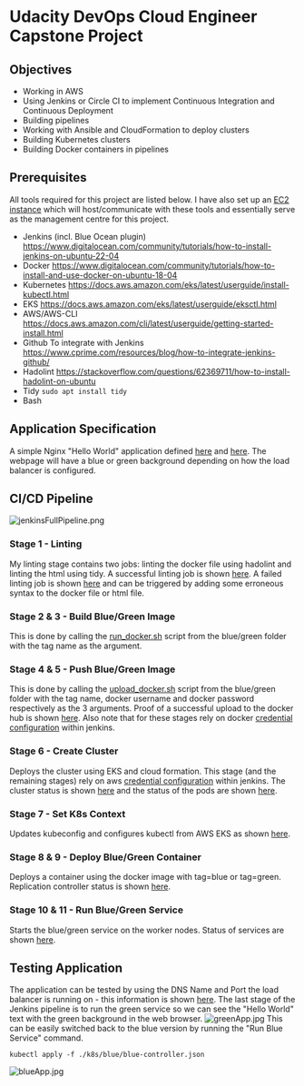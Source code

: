 # Udacity DevOps Cloud Engineer Capstone Project


## Objectives

- Working in AWS
- Using Jenkins or Circle CI to implement Continuous Integration and Continuous Deployment
- Building pipelines
- Working with Ansible and CloudFormation to deploy clusters
- Building Kubernetes clusters
- Building Docker containers in pipelines


## Prerequisites

All tools required for this project are listed below. I have also set up an [EC2 instance](screenshots/ec2Inst.jpg) which will host/communicate with these tools and essentially serve as the management centre for this project.
- Jenkins (incl. Blue Ocean plugin)
https://www.digitalocean.com/community/tutorials/how-to-install-jenkins-on-ubuntu-22-04
- Docker
https://www.digitalocean.com/community/tutorials/how-to-install-and-use-docker-on-ubuntu-18-04
- Kubernetes
https://docs.aws.amazon.com/eks/latest/userguide/install-kubectl.html
- EKS
https://docs.aws.amazon.com/eks/latest/userguide/eksctl.html
- AWS/AWS-CLI
https://docs.aws.amazon.com/cli/latest/userguide/getting-started-install.html
- Github
To integrate with Jenkins https://www.cprime.com/resources/blog/how-to-integrate-jenkins-github/
- Hadolint
https://stackoverflow.com/questions/62369711/how-to-install-hadolint-on-ubuntu
- Tidy
```sudo apt install tidy```
- Bash


## Application Specification

A simple Nginx "Hello World" application defined [here](k8s/blue/index.html) and [here](k8s/green/index.html). The webpage will have a blue or green background depending on how the load balancer is configured.

## CI/CD Pipeline

![jenkinsFullPipeline.png](screenshots/jenkinsFullPipeline.jpg)

### Stage 1 - Linting

My linting stage contains two jobs: linting the docker file using hadolint and linting the html using tidy. A successful linting job is shown [here](screenshots/lintingSuccess.jpg). A failed linting job is shown [here](screenshots/lintingFailure.jpg) and can be triggered by adding some erroneous syntax to the docker file or html file.

### Stage 2 & 3 - Build Blue/Green Image

This is done by calling the [run_docker.sh](scripts/run_docker.sh) script from the blue/green folder with the tag name as the argument.

### Stage 4 & 5 - Push Blue/Green Image

This is done by calling the [upload_docker.sh](scripts/upload_docker.sh) script from the blue/green folder with the tag name, docker username and docker password respectively as the 3 arguments. Proof of a successful upload to the docker hub is shown [here](screenshots/dockerUpload.jpg). Also note that for these stages rely on docker [credential configuration](screenshots/jenkinsCreds.jpg) within jenkins.

### Stage 6 - Create Cluster

Deploys the cluster using EKS and cloud formation. This stage (and the remaining stages) rely on aws [credential configuration](screenshots/jenkinsCreds.jpg) within jenkins. The cluster status is shown [here](eksCluster.jpg) and the status of the pods are shown [here](screenshots/k8Resources.jpg).

### Stage 7 - Set K8s Context

Updates kubeconfig and configures kubectl from AWS EKS as shown [here](screenshots/configK8s.jpg).

### Stage 8 & 9 - Deploy Blue/Green Container

Deploys a container using the docker image with tag=blue or tag=green. Replication controller status is shown [here](screenshots/k8Resources.jpg).

### Stage 10 & 11 - Run Blue/Green Service

Starts the blue/green service on the worker nodes. Status of services are shown [here](screenshots/k8Resources.jpg).


## Testing Application

The application can be tested by using the DNS Name and Port the load balancer is running on - this information is shown [here](screenshots/loadBalancer.jpg). The last stage of the Jenkins pipeline is to run the green service so we can see the "Hello World" text with the green background in the web browser.
![greenApp.jpg](screenshots/greenApp.jpg)
This can be easily switched back to the blue version by running the "Run Blue Service" command.
```
kubectl apply -f ./k8s/blue/blue-controller.json
```
![blueApp.jpg](screenshots/blueApp.jpg)

